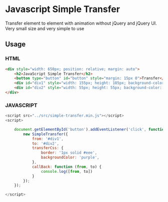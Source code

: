 # Javascript Simple Transfer

Transfer element to element with animation without jQuery and jQuery UI. Very small size and very simple to use

## Usage
### HTML
```html
<div style="width: 650px; position: relative; margin: auto">
    <h2>JavaScript Simple Transfer</h2>
    <button type="button" id="button" style="margin: 15px 0">Transfer</button>
    <div id="div1" style="width: 155px; height: 185px; background-color: teal"></div>
    <div id="div2" style="width: 55px; height: 55px; background-color: blue; position: absolute; left: 90%; top: 50%"></div>
</div>
```

### JAVASCRIPT
```javascript
<script src="../src/simple-transfer.min.js"></script>
<script>

    document.getElementById('button').addEventListener('click', function () {
        new SimpleTransfer({
            from: '#div1',
            to: '#div2',
            transferCss: {
                border: '1px solid #eee',
                backgroundColor: 'purple',
            },
            callBack: function (from, to) {
                console.log([from, to])
            }
        });
    });

</script>
```

